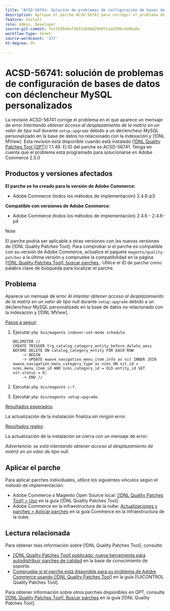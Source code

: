 ```yaml
---
title: "ACSD-56741: Solución de problemas de configuración de bases de datos con déclencheur MySQL personalizados"
description: Aplique el parche ACSD-56741 para corregir el problema de Adobe Commerce donde aparece un mensaje de error *Intentando acceder al desplazamiento de la matriz en el valor de tipo null* durante setup:upgrade debido a un déclencheur MySQL personalizado en la base de datos no relacionado con la indexación y  [!DNL MView].
feature: Install
role: Admin, Developer
source-git-commit: fe11599dbef283326db029b0312ad290cde0ba0a
workflow-type: tm+mt
source-wordcount: '377'
ht-degree: 0%

---
```


# ACSD-56741: solución de problemas de configuración de bases de datos con déclencheur MySQL personalizados

La revisión ACSD-56741 corrige el problema en el que aparece un mensaje de error *Intentando obtener acceso al desplazamiento de la matriz en un valor de tipo null* durante `setup:upgrade` debido a un déclencheur MySQL personalizado en la base de datos no relacionado con la indexación y [!DNL MView]. Esta revisión está disponible cuando está instalado [[!DNL Quality Patches Tool (QPT)]](https://experienceleague.adobe.com/es/docs/commerce-knowledge-base/kb/announcements/commerce-announcements/magento-quality-patches-released-new-tool-to-self-serve-quality-patches) 1.1.48. El ID del parche es ACSD-56741. Tenga en cuenta que el problema está programado para solucionarse en Adobe Commerce 2.5.0

## Productos y versiones afectados

**El parche se ha creado para la versión de Adobe Commerce:**

* Adobe Commerce (todos los métodos de implementación) 2.4.6-p3

**Compatible con versiones de Adobe Commerce:**

* Adobe Commerce (todos los métodos de implementación) 2.4.6 - 2.4.6-p4

>[!NOTE]
>
>El parche podría ser aplicable a otras versiones con las nuevas versiones de [!DNL Quality Patches Tool]. Para comprobar si el parche es compatible con su versión de Adobe Commerce, actualice el paquete `magento/quality-patches` a la última versión y compruebe la compatibilidad en la página [[!DNL Quality Patches Tool]: buscar parches ](https://experienceleague.adobe.com/tools/commerce-quality-patches/index.html?lang=es). Utilice el ID de parche como palabra clave de búsqueda para localizar el parche.

## Problema

Aparece un mensaje de error *Al intentar obtener acceso al desplazamiento de la matriz en un valor de tipo null* durante `setup:upgrade` debido a un déclencheur MySQL personalizado en la base de datos no relacionado con la indexación y [!DNL MView].

<u>Pasos a seguir</u>:

1. Ejecutar `php bin/magento indexer:set-mode schedule`.

   ```
   DELIMITER //
   CREATE TRIGGER trg_catalog_category_entity_before_delete_umis BEFORE DELETE ON catalog_category_entity FOR EACH ROW
       -> BEGIN
       -> UPDATE ewave_navigation_menu_item_info as nit INNER JOIN ewave_navigation_menu_category_type as ncmi ON nit.id = ncmi.menu_item_id AND ncmi.category_id = OLD.entity_id SET nit.status = 0;
       -> END //
   ```

1. Ejecutar `php bin/magento c:f`.
1. Ejecutar `php bin/magento setup:upgrade`.

<u>Resultados esperados</u>:

La actualización de la instalación finaliza sin ningún error.

<u>Resultados reales</u>:

La actualización de la instalación se cierra con un mensaje de error:

*Advertencia: se está intentando obtener acceso al desplazamiento de matriz en un valor de tipo null*.

## Aplicar el parche

Para aplicar parches individuales, utilice los siguientes vínculos según el método de implementación:

* Adobe Commerce o Magento Open Source local: [[!DNL Quality Patches Tool] > Uso](/help/tools/quality-patches-tool/usage.md) en la guía [!DNL Quality Patches Tool].
* Adobe Commerce en la infraestructura de la nube: [Actualizaciones y parches > Aplicar parches](https://experienceleague.adobe.com/docs/commerce-cloud-service/user-guide/develop/upgrade/apply-patches.html?lang=es) en la guía Commerce en la infraestructura de la nube.

## Lectura relacionada

Para obtener más información sobre [!DNL Quality Patches Tool], consulte:

* [[!DNL Quality Patches Tool] publicado: nueva herramienta para autodistribuir parches de calidad](https://experienceleague.adobe.com/es/docs/commerce-knowledge-base/kb/announcements/commerce-announcements/magento-quality-patches-released-new-tool-to-self-serve-quality-patches) en la base de conocimiento de soporte.
* [Compruebe si el parche está disponible para su problema de Adobe Commerce usando [!DNL Quality Patches Tool]](/help/tools/quality-patches-tool/patches-available-in-qpt/check-patch-for-magento-issue-with-magento-quality-patches.md) en la guía [!UICONTROL Quality Patches Tool].


Para obtener información sobre otros parches disponibles en QPT, consulte [[!DNL Quality Patches Tool]: Buscar parches](https://experienceleague.adobe.com/tools/commerce-quality-patches/index.html?lang=es) en la guía [!DNL Quality Patches Tool].
